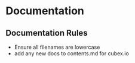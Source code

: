 Documentation
=============

## Documentation Rules
- Ensure all filenames are lowercase
- add any new docs to contents.md for cubex.io
